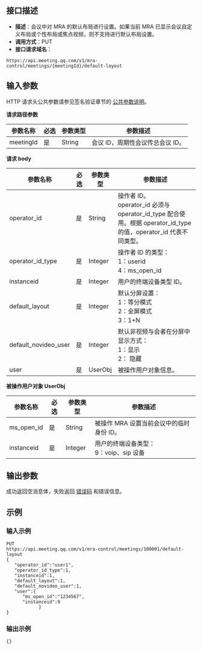 ## 接口描述
- **描述**：会议中对 MRA 的默认布局进行设置。如果当前 MRA 已显示会议自定义布局或个性布局或焦点视频，则不支持进行默认布局设置。
- **调用方式**：PUT
- **接口请求域名**：
```Plaintext
https://api.meeting.qq.com/v1/mra-control/meetings/{meetingId}/default-layout
```



## 输入参数
HTTP 请求头公共参数请参见签名验证章节的 [公共参数说明](https://cloud.tencent.com/document/product/1095/42413#.E5.85.AC.E5.85.B1.E5.8F.82.E6.95.B0)。

**请求路径参数**

| 参数名称  | 必选 | 参数类型 | 参数描述                     |
| --------- | ---- | -------- | ---------------------------- |
| meetingId | 	是 | String | 会议 ID，周期性会议传总会议 ID。 |

**请求 body**

| 参数名称  | 必选 | 参数类型 | 参数描述                     |
| --------- | ---- | -------- | ---------------------------- |
| operator_id | 是   | String   | 操作者 ID。<br>operator_id 必须与 operator_id_type 配合使用。根据 operator_id_type 的值，operator_id 代表不同类型。|
| operator_id_type | 是   | Integer   | 	操作者 ID 的类型：<br>1：userid  <br>4：ms_open_id |
| instanceid | 是   | Integer   | 用户的终端设备类型 ID。 |
| default_layout | 是   | Integer   | 	默认分屏设置：<br>1：等分模式<br>2：全屏模式<br>3：1+N |
| default_novideo_user | 是   | Integer   | 默认非视频与会者在分屏中显示方式：<br>1：显示<br>2： 隐藏 |
| user | 是   | UserObj   | 被操作用户对象信息。 |

**被操作用户对象 UserObj**

| 参数名称  | 必选 | 参数类型 | 参数描述                     |
| --------- | ---- | -------- | ---------------------------- |
| ms_open_id | 是 | String | 被操作 MRA 设置当前会议中的临时身份 ID。 |
| instanceid | 是 | Integer | 用户的终端设备类型：<br> 9：voip、sip 设备 |



## 输出参数
成功返回空消息体，失败返回 [错误码](https://cloud.tencent.com/document/product/1095/43704) 和错误信息。


## 示例
### 输入示例
```plaintext
PUT
https://api.meeting.qq.com/v1/mra-control/meetings/100001/default-layout
{
   "operator_id":"user1",
   "operator_id_type":1,
   "instanceid":1,
   "default_layout":1,
   "default_novideo_user":1,
   "user":{
      "ms_open_id":"1234567",
      "instanceid":9
            }
}
```

### 输出示例
```plaintext
{}
```
